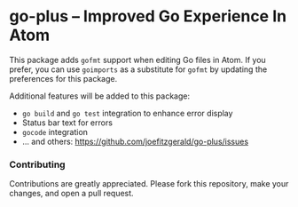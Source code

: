 # go-plus – Improved Go Experience In Atom

This package adds `gofmt` support when editing Go files in Atom. If you prefer,
you can use `goimports` as a substitute for `gofmt` by updating the preferences
for this package.

Additional features will be added to this package:

* `go build` and `go test` integration to enhance error display
* Status bar text for errors
* `gocode` integration
* ... and others: https://github.com/joefitzgerald/go-plus/issues

### Contributing

Contributions are greatly appreciated. Please fork this repository, make your
changes, and open a pull request.
